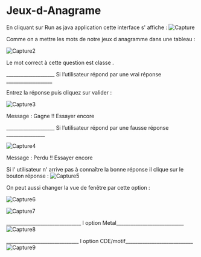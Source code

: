 # Jeux-d-Anagrame
En cliquant sur Run as java application cette interface s' affiche : 
![Capture](https://user-images.githubusercontent.com/124509691/235353943-8f04dedb-5dc8-497e-96ad-0795318482e9.PNG)


Comme on a mettre les mots de notre jeux d anagramme dans une tableau : 


![Capture2](https://user-images.githubusercontent.com/124509691/235353982-0c3b345d-ae2b-4a37-86a5-2fe6e70a1470.PNG)




Le mot correct à cette question est classe .

____________________ Si l’utilisateur répond par une vrai réponse ___________________

Entrez la réponse puis cliquez sur valider :



![Capture3](https://user-images.githubusercontent.com/124509691/235354002-8f29b59e-63a1-4d97-9df5-17217e7b0274.PNG)



Message : Gagne !! Essayer encore 

____________________ Si l’utilisateur répond par une fausse réponse ________________


![Capture4](https://user-images.githubusercontent.com/124509691/235354056-7b65b08b-5424-4b01-acd8-9960f03ec54d.PNG)


Message : Perdu !! Essayer encore 


Si l' utilisateur n' arrive pas à connaître la bonne réponse il  clique sur le bouton réponse : 
![Capture5](https://user-images.githubusercontent.com/124509691/235354077-1cd70e9f-dff1-49e6-9e47-a4158427ec35.PNG)


On peut aussi changer la vue de fenêtre par cette option : 

![Capture6](https://user-images.githubusercontent.com/124509691/235354098-74389990-e16c-4ee5-8cd6-3cba2198a4b4.PNG)

![Capture7](https://user-images.githubusercontent.com/124509691/235354112-46a6770e-70b9-4b9e-b4d1-1c0eece3121a.PNG)

_______________________________ l option Metal____________________________ 
![Capture8](https://user-images.githubusercontent.com/124509691/235354127-1cf9e599-177e-4fcd-aa43-b72e9d89e19e.PNG)


______________________________ l option CDE/motif____________________________ 
![Capture9](https://user-images.githubusercontent.com/124509691/235354143-581d5667-ec94-4fe2-9af8-b7ec03ad8470.PNG)





